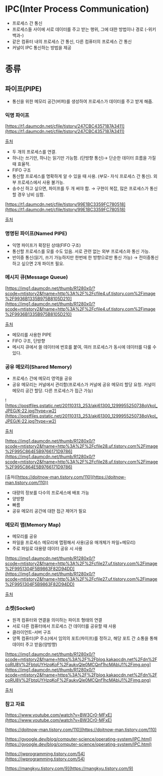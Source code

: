 # IPC(Inter Process Communication)

- 프로세스 간 통신
- 프로세스들 사이에 서로 데이터를 주고 받는 행위, 그에 대한 방법이나 경로 (-위키백과-)
- 같은 컴퓨터 내의 프로세스 간 통신, 다른 컴퓨터의 프로세스 간 통신
- 커널이 IPC 통신하는 방법을 제공

# 종류

## 파이프(PIPE)

- 통신을 위한 메모리 공간(버퍼)를 생성하여 프로세스가 데이터를 주고 받게 해줌.

### 익명 파이프

[https://t1.daumcdn.net/cfile/tistory/247CBC4357187A3411](https://t1.daumcdn.net/cfile/tistory/247CBC4357187A3411)

[출처]([https://jwprogramming.tistory.com/54](https://jwprogramming.tistory.com/54))

- 두 개의 프로세스를 연결.
- 하나는 쓰기만, 하나는 읽기만 가능함. (단방향 통신)→ 단순한 데이터 흐름을 가질 때 효율적.
- FIFO 구조
- 통신할 프로세스를 명확하게 알 수 있을 때 사용. (부모- 자식 프로세스 간 통신). 외부 프로세스에서 사용 불가능.
- 송수신 하고 싶으면, 파이프를 두 개 써야 함. → 구현이 복잡, 많은 프로세스가 통신할 경우 낭비 심함.

[https://t1.daumcdn.net/cfile/tistory/99E1BC3359FC780518](https://t1.daumcdn.net/cfile/tistory/99E1BC3359FC780518)

[출처]([https://mangkyu.tistory.com/9](https://mangkyu.tistory.com/9))

### 명명된 파이프(Named PIPE)

- 익명 파이프가 확장된 상태(FIFO 구조)
- 통신할 프로세스를 모를 수도 있음. 서로 관련 없는 외부 프로세스와 통신 가능.
- 반이중 통신(읽기, 쓰기 가능하지만 한번에 한 방향으로만 통신 가능) → 전이중통신하고 싶으면 2개 파이프 필요.

### 메시지 큐(Message Queue)

[https://img1.daumcdn.net/thumb/R1280x0/?scode=mtistory2&fname=http%3A%2F%2Fcfile4.uf.tistory.com%2Fimage%2F9936B1335B975B8105D210](https://img1.daumcdn.net/thumb/R1280x0/?scode=mtistory2&fname=http%3A%2F%2Fcfile4.uf.tistory.com%2Fimage%2F9936B1335B975B8105D210)

[출처]([https://doitnow-man.tistory.com/110](https://doitnow-man.tistory.com/110))

- 메모리를 사용한 PIPE
- FIFO 구조, 단방향
- 메시지 큐에서 쓸 데이터에 번호를 붙여, 여러 프로세스가 동시에 데이터를 다룰 수 있다.

### 공유 메모리(Shared Memory)

- 프로세스 간에 메모리 영역을 공유
- 공유 메모리는 커널에서 관리함(프로세스가 커널에 공유 메모리 할당 요청. 커널이 메모리 공간 할당. 다른 프로세스가 접근 가능)

![https://postfiles.pstatic.net/20110313_253/akj61300_1299955250738qVkol_JPEG/K-22.jpg?type=w2](https://postfiles.pstatic.net/20110313_253/akj61300_1299955250738qVkol_JPEG/K-22.jpg?type=w2)

[출처]([https://blog.naver.com/akj61300/80126200460](https://blog.naver.com/akj61300/80126200460))

[https://img1.daumcdn.net/thumb/R1280x0/?scode=mtistory2&fname=http%3A%2F%2Fcfile28.uf.tistory.com%2Fimage%2F995C864E5B9766171D9786](https://img1.daumcdn.net/thumb/R1280x0/?scode=mtistory2&fname=http%3A%2F%2Fcfile28.uf.tistory.com%2Fimage%2F995C864E5B9766171D9786)

[출처([https://doitnow-man.tistory.com/110](https://doitnow-man.tistory.com/110))

- 대량의 정보를 다수의 프로세스에 배포 가능
- 양방향
- 빠름
- 공유 메모리 공간에 대한 접근 제어가 필요

### 메모리 맵(Memory Map)

- 메모리를 공유
- 파일을 프로세스 메모리에 맵핑해서 사용(공유 매개체가 파일+메모리)
- 주로 파일로 대용량 데이터 공유 시 사용

[https://img1.daumcdn.net/thumb/R1280x0/?scode=mtistory2&fname=http%3A%2F%2Fcfile27.uf.tistory.com%2Fimage%2F9951304F5B9863F82D94DD](https://img1.daumcdn.net/thumb/R1280x0/?scode=mtistory2&fname=http%3A%2F%2Fcfile27.uf.tistory.com%2Fimage%2F9951304F5B9863F82D94DD)

[출처]([https://doitnow-man.tistory.com/110](https://doitnow-man.tistory.com/110))

### 소켓(Socket)

- 원격 컴퓨터와 연결을 의미하는 파이프 형태의 연결
- 서로 다른 컴퓨터에서 프로세스 간 데이터를 공유할 때 사용
- 클라이언트-서버 구조
- 양쪽 컴퓨터(IP 주소)에서 임의의 포트(파이프)를 정하고, 해당 포트 간 소통을 통해 데이터 주고 받음(양방향)

[https://img1.daumcdn.net/thumb/R1280x0/?scode=mtistory2&fname=https%3A%2F%2Fblog.kakaocdn.net%2Fdn%2FcoRU8V%2FbtqUYHzqKoF%2FaukvQle0MCQnf1hcMAblJ1%2Fimg.png](https://img1.daumcdn.net/thumb/R1280x0/?scode=mtistory2&fname=https%3A%2F%2Fblog.kakaocdn.net%2Fdn%2FcoRU8V%2FbtqUYHzqKoF%2FaukvQle0MCQnf1hcMAblJ1%2Fimg.png)

[출처]([https://cotak.tistory.com/45](https://cotak.tistory.com/45))

### 참고 자료

[https://www.youtube.com/watch?v=BW3Cr0-MFxE](https://www.youtube.com/watch?v=BW3Cr0-MFxE)

[https://doitnow-man.tistory.com/110](https://doitnow-man.tistory.com/110)

[https://gyoogle.dev/blog/computer-science/operating-system/IPC.html](https://gyoogle.dev/blog/computer-science/operating-system/IPC.html)

[https://jwprogramming.tistory.com/54](https://jwprogramming.tistory.com/54)

[https://mangkyu.tistory.com/9](https://mangkyu.tistory.com/9)